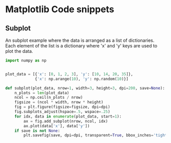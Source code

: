 Matplotlib Code snippets
=========================

Subplot
--------
An subplot example where the data is arranged as a list of dictionaries.
Each element of the list is a dictionary where 'x' and 'y' keys are used to plot the data.

```python
import numpy as np


plot_data = [{'x': [0, 1, 2, 3], 'y': [10, 14, 20, 35]},
             {'x': np.arange(10), 'y': np.random(10)}]
```

```python
def subplot(plot_data, nrow=1, width=3, height=3, dpi=200, save=None):
    n_plots = len(plot_data)
    ncol = np.ceil(n_plots / nrow)
    figsize = (ncol * width, nrow * height)
    fig = plt.figure(figsize=figsize, dpi=dpi)
    fig.subplots_adjust(hspace=.5, wspace=.25)
    for idx, data in enumerate(plot_data, start=1):
        ax = fig.add_subplot(nrow, ncol, idx)
        ax.plot(data['x'], data['y'])
    if save is not None:
        plt.savefig(save, dpi=dpi, transparent=True, bbox_inches='tight')
```
